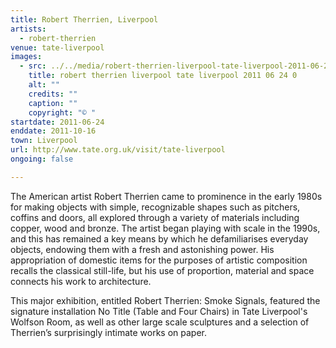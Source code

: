 ```yaml
---
title: Robert Therrien, Liverpool
artists:
  - robert-therrien
venue: tate-liverpool
images:
  - src: ../../media/robert-therrien-liverpool-tate-liverpool-2011-06-24-0.webp
    title: robert therrien liverpool tate liverpool 2011 06 24 0
    alt: ""
    credits: ""
    caption: ""
    copyright: "© "
startdate: 2011-06-24
enddate: 2011-10-16
town: Liverpool
url: http://www.tate.org.uk/visit/tate-liverpool
ongoing: false

---
```


The American artist Robert Therrien came to prominence in the early 1980s for making objects with simple, recognizable shapes such as pitchers, coffins and doors, all explored through a variety of materials including copper, wood and bronze. The artist began playing with scale in the 1990s, and this has remained a key means by which he defamiliarises everyday objects, endowing them with a fresh and astonishing power. His appropriation of domestic items for the purposes of artistic composition recalls the classical still-life, but his use of proportion, material and space connects his work to architecture.

This major exhibition, entitled Robert Therrien: Smoke Signals, featured the signature installation No Title (Table and Four Chairs) in Tate Liverpool's Wolfson Room, as well as other large scale sculptures and a selection of Therrien’s surprisingly intimate works on paper.